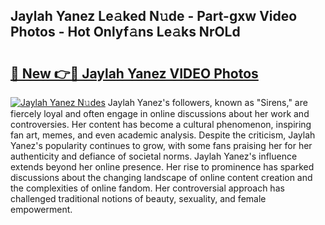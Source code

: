 ## Jaylah Yanez Le𝚊ked N𝚞de - Part-gxw Video Photos - Hot Onlyf𝚊ns Le𝚊ks NrOLd

# <h2><a href="http://ab47339.deff.icu/?id=Jaylah+Yanez">🔗 New 👉🔴 Jaylah Yanez VIDEO Photos</a></h2>

[![Jaylah Yanez N𝚞des](https://i.imgur.com/rIISA9y.gif)](http://ab47339.deff.icu/?id=Jaylah+Yanez)
Jaylah Yanez's followers, known as "Sirens," are fiercely loyal and often engage in online discussions about her work and controversies. Her content has become a cultural phenomenon, inspiring fan art, memes, and even academic analysis. Despite the criticism, Jaylah Yanez's popularity continues to grow, with some fans praising her for her authenticity and defiance of societal norms. Jaylah Yanez's influence extends beyond her online presence. Her rise to prominence has sparked discussions about the changing landscape of online content creation and the complexities of online fandom. Her controversial approach has challenged traditional notions of beauty, sexuality, and female empowerment.
